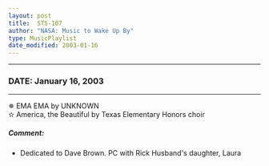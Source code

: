 ```yaml
---
layout: post
title:  STS-107
author: "NASA: Music to Wake Up By"
type: MusicPlaylist
date_modified: 2003-01-16
---
```


----
### DATE: January 16, 2003
----
✵ EMA EMA by UNKNOWN  &nbsp;<br />✫ America, the Beautiful by Texas Elementary Honors choir

##### Comment:
* Dedicated to Dave Brown. PC
with Rick Husband's daughter, Laura

